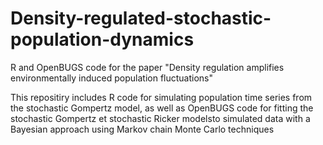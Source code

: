 # Density-regulated-stochastic-population-dynamics
R and OpenBUGS code for the paper "Density regulation amplifies environmentally induced population fluctuations"

This repositiry includes R code for simulating population time series from the stochastic Gompertz model, 
as well as  OpenBUGS code for fitting the stochastic Gompertz et stochastic Ricker modelsto simulated data
with a Bayesian approach using Markov chain Monte Carlo techniques
